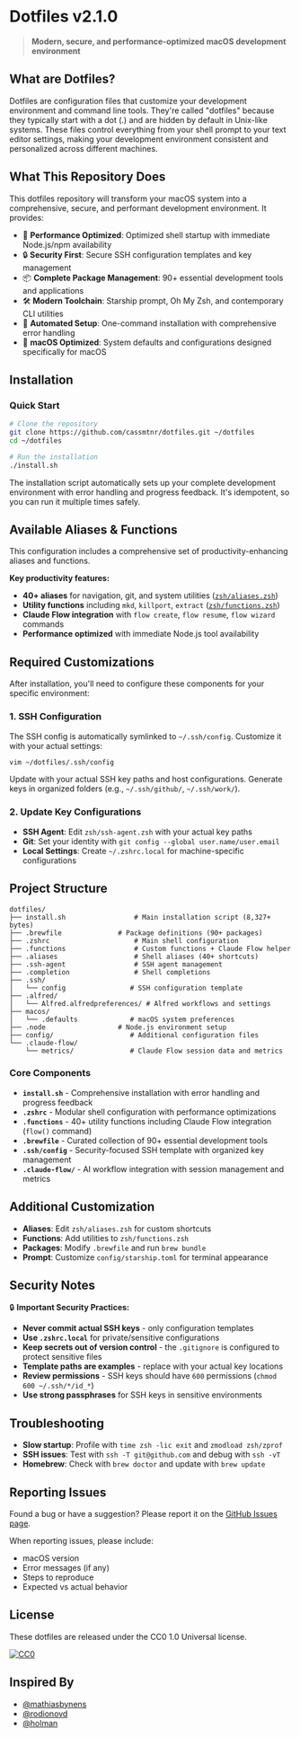 # Dotfiles v2.1.0

> **Modern, secure, and performance-optimized macOS development environment**

## What are Dotfiles?

Dotfiles are configuration files that customize your development environment and command line tools. They're called "dotfiles" because they typically start with a dot (.) and are hidden by default in Unix-like systems. These files control everything from your shell prompt to your text editor settings, making your development environment consistent and personalized across different machines.

## What This Repository Does

This dotfiles repository will transform your macOS system into a comprehensive, secure, and performant development environment. It provides:

- 🚀 **Performance Optimized**: Optimized shell startup with immediate Node.js/npm availability
- 🔒 **Security First**: Secure SSH configuration templates and key management
- 📦 **Complete Package Management**: 90+ essential development tools and applications
- 🛠️ **Modern Toolchain**: Starship prompt, Oh My Zsh, and contemporary CLI utilities
- 🔄 **Automated Setup**: One-command installation with comprehensive error handling
- 🍎 **macOS Optimized**: System defaults and configurations designed specifically for macOS

## Installation

### Quick Start

```bash
# Clone the repository
git clone https://github.com/cassmtnr/dotfiles.git ~/dotfiles
cd ~/dotfiles

# Run the installation
./install.sh
```

The installation script automatically sets up your complete development environment with error handling and progress feedback. It's idempotent, so you can run it multiple times safely.

## Available Aliases & Functions

This configuration includes a comprehensive set of productivity-enhancing aliases and functions.

**Key productivity features:**

- **40+ aliases** for navigation, git, and system utilities ([`zsh/aliases.zsh`](zsh/aliases.zsh))
- **Utility functions** including `mkd`, `killport`, `extract` ([`zsh/functions.zsh`](zsh/functions.zsh))
- **Claude Flow integration** with `flow create`, `flow resume`, `flow wizard` commands
- **Performance optimized** with immediate Node.js tool availability

## Required Customizations

After installation, you'll need to configure these components for your specific environment:

### 1. SSH Configuration

The SSH config is automatically symlinked to `~/.ssh/config`. Customize it with your actual settings:

```bash
vim ~/dotfiles/.ssh/config
```

Update with your actual SSH key paths and host configurations. Generate keys in organized folders (e.g., `~/.ssh/github/`, `~/.ssh/work/`).

### 2. Update Key Configurations

- **SSH Agent**: Edit `zsh/ssh-agent.zsh` with your actual key paths
- **Git**: Set your identity with `git config --global user.name/user.email`
- **Local Settings**: Create `~/.zshrc.local` for machine-specific configurations

## Project Structure

```
dotfiles/
├── install.sh                 # Main installation script (8,327+ bytes)
├── .brewfile              # Package definitions (90+ packages)
├── .zshrc                     # Main shell configuration
├── .functions                 # Custom functions + Claude Flow helper
├── .aliases                   # Shell aliases (40+ shortcuts)
├── .ssh-agent                 # SSH agent management
├── .completion                # Shell completions
├── .ssh/
│   └── config                # SSH configuration template
├── .alfred/
│   └── Alfred.alfredpreferences/ # Alfred workflows and settings
├── macos/
│   └── .defaults             # macOS system preferences
├── .node                  # Node.js environment setup
├── config/                   # Additional configuration files
└── .claude-flow/
    └── metrics/              # Claude Flow session data and metrics
```

### Core Components

- **`install.sh`** - Comprehensive installation with error handling and progress feedback
- **`.zshrc`** - Modular shell configuration with performance optimizations
- **`.functions`** - 40+ utility functions including Claude Flow integration (`flow()` command)
- **`.brewfile`** - Curated collection of 90+ essential development tools
- **`.ssh/config`** - Security-focused SSH template with organized key management
- **`.claude-flow/`** - AI workflow integration with session management and metrics

## Additional Customization

- **Aliases**: Edit `zsh/aliases.zsh` for custom shortcuts
- **Functions**: Add utilities to `zsh/functions.zsh`
- **Packages**: Modify `.brewfile` and run `brew bundle`
- **Prompt**: Customize `config/starship.toml` for terminal appearance

## Security Notes

🔒 **Important Security Practices:**

- **Never commit actual SSH keys** - only configuration templates
- **Use `.zshrc.local`** for private/sensitive configurations
- **Keep secrets out of version control** - the `.gitignore` is configured to protect sensitive files
- **Template paths are examples** - replace with your actual key locations
- **Review permissions** - SSH keys should have `600` permissions (`chmod 600 ~/.ssh/*/id_*`)
- **Use strong passphrases** for SSH keys in sensitive environments

## Troubleshooting

- **Slow startup**: Profile with `time zsh -lic exit` and `zmodload zsh/zprof`
- **SSH issues**: Test with `ssh -T git@github.com` and debug with `ssh -vT`
- **Homebrew**: Check with `brew doctor` and update with `brew update`

## Reporting Issues

Found a bug or have a suggestion? Please report it on the [GitHub Issues page](https://github.com/cassmtnr/dotfiles/issues).

When reporting issues, please include:

- macOS version
- Error messages (if any)
- Steps to reproduce
- Expected vs actual behavior

## License

These dotfiles are released under the CC0 1.0 Universal license.

[![CC0](http://mirrors.creativecommons.org/presskit/buttons/88x31/svg/cc-zero.svg)](http://creativecommons.org/publicdomain/zero/1.0/)

## Inspired By

- [@mathiasbynens](https://github.com/mathiasbynens/dotfiles)
- [@rodionovd](https://github.com/rodionovd/dotfiles)
- [@holman](https://github.com/holman/dotfiles)
